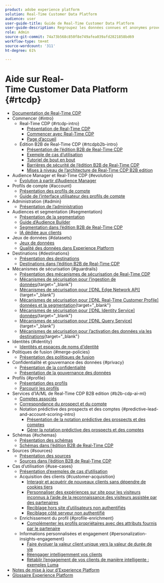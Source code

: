 ```yaml
---
product: adobe experience platform
solution: Real-Time Customer Data Platform
audience: user
user-guide-title: Guide de Real-Time Customer Data Platform
user-guide-description: Regroupez les données connues et anonymes provenant de plusieurs entreprises sources afin de créer des profils clients, puis des audiences à partir de ces profils et enfin d’activer ces segments vers des destinations tierces.
role: Admin
source-git-commit: 74a73b568c850f8e749afea039afd2821858bd69
workflow-type: tm+mt
source-wordcount: '311'
ht-degree: 61%

---
```



# Aide sur Real-Time Customer Data Platform {#rtcdp}

* [Documentation de Real-Time CDP](home.md)
* Commencer {#intro}
   * Real-Time CDP {#rtcdp-intro}
      * [Présentation de Real-Time CDP](overview.md)
      * [Commencer avec Real-Time CDP](get-started.md)
      * [Page d’accueil](home-page-dashboards.md)
   * Édition B2B de Real-Time CDP {#rtcdpb2b-intro}
      * [Présentation de l’édition B2B de Real-Time CDP](b2b-overview.md)
      * [Exemple de cas d’utilisation](./b2b-use-case.md)
      * [Tutoriel de bout en bout](./b2b-tutorial.md)
      * [Barrières de sécurité de l’édition B2B de Real-Time CDP](b2b-guardrails.md)
      * [Mises à niveau de l’architecture de Real-Time CDP B2B edition](b2b-architecture-upgrade.md)
* Audience Manager et Real-Time CDP {#evolution}
   * [Évolution à partir d’Audience Manager](aam-to-rtcdp.md)
* Profils de compte {#account}
   * [Présentation des profils de compte](accounts/account-profile-overview.md)
   * [Guide de l’interface utilisateur des profils de compte](accounts/account-profile-ui-guide.md)
* Administration {#admin}
   * [Présentation de l’administration](administration/admin-overview.md)
* Audiences et segmentation {#segmentation}
   * [Présentation de la segmentation](segmentation/segmentation-overview.md)
   * [Guide d’Audience Builder](segmentation/audience-builder.md)
   * [Segmentation dans l’édition B2B de Real-Time CDP](segmentation/b2b.md)
   * [IA dédiée aux clients](segmentation/customer-ai.md)
* Jeux de données {#datasets}
   * [Jeux de données](datasets/dataset.md)
   * [Qualité des données dans Experience Platform](datasets/data-quality.md)
* Destinations {#destinations}
   * [Présentation des destinations](destinations/overview.md)
   * [Destinations dans l’édition B2B de Real-Time CDP](destinations/b2b.md)
* Mécanismes de sécurisation {#guardrails}
   * [Présentation des mécanismes de sécurisation de Real-Time CDP](guardrails/overview.md)
   * [Mécanismes de sécurisation pour l’ingestion de données](https://experienceleague.adobe.com/docs/experience-platform/ingestion/guardrails.html?lang=fr){target="_blank"}
   * [Mécanismes de sécurisation pour  [!DNL Edge Network API]](https://developer.adobe.com/data-collection-apis/docs/getting-started/guardrails/){target="_blank"}
   * [Mécanismes de sécurisation pour  [!DNL Real-Time Customer Profile]  données et la segmentation](https://experienceleague.adobe.com/docs/experience-platform/profile/guardrails.html?lang=fr){target="_blank"}
   * [Mécanismes de sécurisation pour  [!DNL Identity Service]  données](https://experienceleague.adobe.com/docs/experience-platform/identity/guardrails.html?lang=fr){target="_blank"}
   * [Mécanismes de sécurisation pour  [!DNL Query Service]](https://experienceleague.adobe.com/docs/experience-platform/query/guardrails.html?lang=fr){target="_blank"}
   * [Mécanismes de sécurisation pour l’activation des données via les destinations](https://experienceleague.adobe.com/docs/experience-platform/destinations/guardrails.html?lang=fr){target="_blank"}
* Identités {#identity}
   * [Identités et espaces de noms d’identité](profile/identities-overview.md)
* Politiques de fusion {#merge-policies}
   * [Présentation des politiques de fusion](profile/merge-policies.md)
* Confidentialité et gouvernance des données {#privacy}
   * [Présentation de la confidentialité](privacy/privacy-overview.md)
   * [Présentation de la gouvernance des données](privacy/data-governance-overview.md)
* Profils {#profile}
   * [Présentation des profils](profile/profile-overview.md)
   * [Parcourir les profils](profile/profile-browse.md)
* Services d’IA/ML de Real-Time CDP B2B edition {#b2b-cdp-ai-ml}
   * [Comptes associés](b2b-ai-ml-services/related-accounts.md)
   * [Correspondance du prospect et du compte](b2b-ai-ml-services/lead-to-account-matching.md)
   * Notation prédictive des prospects et des comptes {#predictive-lead-and-account-scoring-intro}
      * [Présentation de la notation prédictive des prospects et des comptes](b2b-ai-ml-services/predictive-lead-and-account-scoring.md)
      * [Gérer la notation prédictive des prospects et des comptes](b2b-ai-ml-services/manage-predictive-lead-and-account-scoring.md)
* Schémas {#schemas}
   * [Présentation des schémas](schemas/overview.md)
   * [Schémas dans l’édition B2B de Real-Time CDP](schemas/b2b.md)
* Sources {#sources}
   * [Présentation des sources](sources/sources-overview.md)
   * [Sources dans l’édition B2B de Real-Time CDP](sources/b2b.md)
* Cas d’utilisation {#use-cases}
   * [Présentation d’exemples de cas d’utilisation](/help/rtcdp/use-case-guides/overview.md)
   * Acquisition des clients {#customer-acquisition}
      * [Interagir et acquérir de nouveaux clients sans dépendre de cookies tiers](/help/rtcdp/partner-data/prospecting.md)
      * [Personnaliser des expériences sur site pour les visiteurs inconnus à l’aide de la reconnaissance des visiteurs assistée par des partenaires](/help/rtcdp/partner-data/onsite-personalization.md)
      * [Reciblage hors site d’utilisateurs non authentifiés](./partner-data/offsite-retargeting.md)
      * [Reciblage côté serveur non authentifié](./partner-data/unauthenticated-retargeting.md)
   * Enrichissement du profil {#profile-enrichment}
      * [Complémenter les profils propriétaires avec des attributs fournis par le partenaire](/help/rtcdp/partner-data/supplement-first-party-profiles.md)
   * Informations personnalisées et engagement {#personalization-insights-engagement}
      * [Faire évoluer la valeur client unique vers la valeur de durée de vie](/help/rtcdp/use-case-guides/evolve-one-time-value-lifetime-value/evolve-one-time-value-to-lifetime-value.md)
      * [Réengager intelligemment vos clients](/help/rtcdp/use-case-guides/intelligent-re-engagement/intelligent-re-engagement.md)
      * [Rétablir l’engagement de vos clients de manière intelligente : exemples Luma](/help/rtcdp/use-case-guides/intelligent-re-engagement/use-cases-luma.md)
* [Notes de mise à jour d’Experience Platform](https://experienceleague.adobe.com/fr/docs/experience-platform/release-notes/latest)
* [Glossaire Experience Platform](https://docs.adobe.com/content/help/fr-FR/experience-platform/landing/glossary.html)